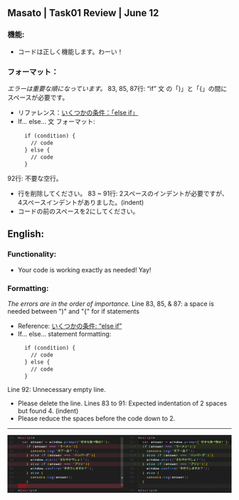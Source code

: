 ## Masato | Task01 Review | June 12

### 機能:
* コードは正しく機能します。わーい！
### フォーマット：
*エラーは重要な順になっています。*
83, 85, 87行: “if” 文 の「)」と「{」の間にスペースが必要です。
  * リファレンス：[いくつかの条件：「else if」](https://ja.javascript.info/ifelse#ref-329)
  * If... else... 文 フォーマット:
    ```
      if (condition) {
        // code
      } else {
        // code
      }
    ```
92行: 不要な空行。
  * 行を削除してください。
83 ~ 91行: 2スペースのインデントが必要ですが、4スペースインデントがありました。(indent)
  * コードの前のスペースを2にしてください。

English:
---
### Functionality:
* Your code is working exactly as needed! Yay!
### Formatting:
*The errors are in the order of importance.*
Line 83, 85, & 87: a space is needed between ")" and "{" for if statements
  * Reference: [いくつかの条件: “else if”](https://ja.javascript.info/ifelse#ref-329)
  * If... else... statement formatting:
    ```
      if (condition) {
        // code
      } else {
        // code
      }
    ```
Line 92: Unnecessary empty line.
  * Please delete the line.
Lines 83 to 91: Expected indentation of 2 spaces but found 4. (indent)
  * Please reduce the spaces before the code down to 2.
---
![](Masato_June12.png)